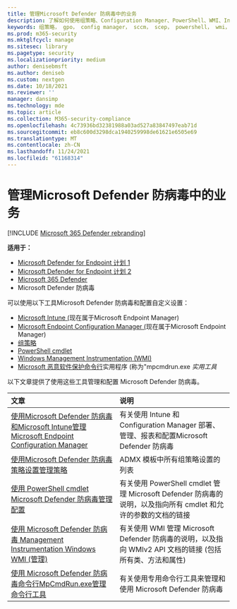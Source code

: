 ```yaml
---
title: 管理Microsoft Defender 防病毒中的业务
description: 了解如何使用组策略、Configuration Manager、PowerShell、WMI、Intune 和命令行管理 Microsoft Defender AV
keywords: 组策略， gpo， config manager， sccm， scep， powershell， wmi， intune， defender， 防病毒， 反恶意软件， 安全性， 保护
ms.prod: m365-security
ms.mktglfcycl: manage
ms.sitesec: library
ms.pagetype: security
ms.localizationpriority: medium
author: denisebmsft
ms.author: deniseb
ms.custom: nextgen
ms.date: 10/18/2021
ms.reviewer: ''
manager: dansimp
ms.technology: mde
ms.topic: article
ms.collection: M365-security-compliance
ms.openlocfilehash: 4c73936bd32381988a03ad527a83847497eab71d
ms.sourcegitcommit: eb8c600d3298dca1940259998de61621e6505e69
ms.translationtype: MT
ms.contentlocale: zh-CN
ms.lasthandoff: 11/24/2021
ms.locfileid: "61168314"
---
```

# <a name="manage-microsoft-defender-antivirus-in-your-business"></a>管理Microsoft Defender 防病毒中的业务

[!INCLUDE [Microsoft 365 Defender rebranding](../../includes/microsoft-defender.md)]


**适用于：**

- [Microsoft Defender for Endpoint 计划 1](https://go.microsoft.com/fwlink/p/?linkid=2154037)
- [Microsoft Defender for Endpoint 计划 2](https://go.microsoft.com/fwlink/p/?linkid=2154037)
- [Microsoft 365 Defender](https://go.microsoft.com/fwlink/?linkid=2118804)
- Microsoft Defender 防病毒

可以使用以下工具Microsoft Defender 防病毒和配置自定义设置：

- [Microsoft Intune (](/mem/intune/protect/endpoint-security-antivirus-policy)现在属于Microsoft Endpoint Manager) 
- [Microsoft Endpoint Configuration Manager (](/mem/configmgr/protect/deploy-use/endpoint-protection-configure)现在属于Microsoft Endpoint Manager) 
- [组策略](./use-group-policy-microsoft-defender-antivirus.md)
- [PowerShell cmdlet](./use-powershell-cmdlets-microsoft-defender-antivirus.md)
- [Windows Management Instrumentation (WMI) ](./use-wmi-microsoft-defender-antivirus.md)
- [Microsoft 恶意软件保护命令行](./command-line-arguments-microsoft-defender-antivirus.md)实用程序 (称为"mpcmdrun.exe *实用工具*

以下文章提供了使用这些工具管理和配置 Microsoft Defender 防病毒。

|文章|说明|
|:---|:---|
|[使用Microsoft Defender 防病毒和Microsoft Intune管理Microsoft Endpoint Configuration Manager](use-intune-config-manager-microsoft-defender-antivirus.md)|有关使用 Intune 和 Configuration Manager 部署、管理、报表和配置Microsoft Defender 防病毒|
|[使用Microsoft Defender 防病毒策略设置管理策略](use-group-policy-microsoft-defender-antivirus.md)|ADMX 模板中所有组策略设置的列表|
|[使用 PowerShell cmdlet Microsoft Defender 防病毒管理配置](use-powershell-cmdlets-microsoft-defender-antivirus.md)|有关使用 PowerShell cmdlet 管理 Microsoft Defender 防病毒的说明，以及指向所有 cmdlet 和允许的参数的文档的链接|
|[使用 Microsoft Defender 防病毒 Management Instrumentation Windows WMI (管理) ](use-wmi-microsoft-defender-antivirus.md)|有关使用 WMI 管理 Microsoft Defender 防病毒的说明，以及指向 WMIv2 API 文档的链接 (包括所有类、方法和属性) |
|[使用 Microsoft Defender 防病毒命令行MpCmdRun.exe管理命令行工具](command-line-arguments-microsoft-defender-antivirus.md)|有关使用专用命令行工具来管理和使用 Microsoft Defender 防病毒|
